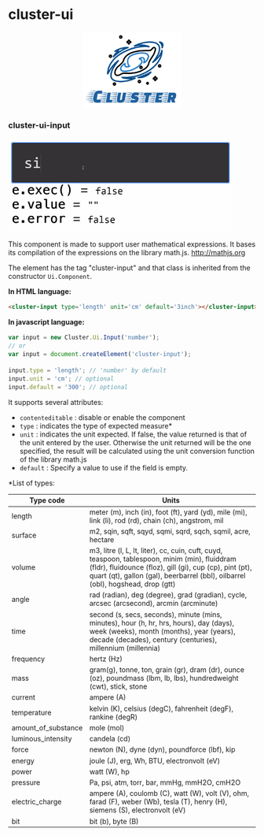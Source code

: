 # cluster-ui

<img src='./../logo.png' style='display:block;margin:auto;' width='200'/>

### cluster-ui-input

<img alt='illustration' src='./cluster-ui-input/cluster-ui-input.gif'/>

This component is made to support user mathematical expressions. It bases its compilation of the expressions on the library math.js.
<a href='http://mathjs.org'>http://mathjs.org</a>

The element has the tag "cluster-input" and that class is inherited from the constructor `Ui.Component`.

**In HTML language:**

```HTML
<cluster-input type='length' unit='cm' default='3inch'></cluster-input>
```

**In javascript language:**

```Javascript
var input = new Cluster.Ui.Input('number');
// or
var input = document.createElement('cluster-input');

input.type = 'length'; // 'number' by default
input.unit = 'cm'; // optional
input.default = '300'; // optional

```

It supports several attributes:
- `contenteditable` : disable or enable the component
- `type` : indicates the type of expected measure*
- `unit` : indicates the unit expected. If false, the value returned is that of the unit entered by the user.
Otherwise the unit returned will be the one specified, the result will be calculated using the unit conversion function of the library math.js
- `default` : Specify a value to use if the field is empty.

*List of types:


<table>
  <thead>
    <tr>
      <th>Type code</th>
      <th>Units</th>
    </tr>
  </thead>
  <tbody>
    <tr>
      <td>length</td>
      <td>meter (m), inch (in), foot (ft), yard (yd), mile (mi), link (li), rod (rd), chain (ch), angstrom, mil</td>
    </tr>
    <tr>
      <td>surface</td>
      <td>m2, sqin, sqft, sqyd, sqmi, sqrd, sqch, sqmil, acre, hectare</td>
    </tr>
    <tr>
      <td>volume</td>
      <td>m3, litre (l, L, lt, liter), cc, cuin, cuft, cuyd, teaspoon, tablespoon, minim (min), fluiddram (fldr), fluidounce (floz), gill (gi), cup (cp), pint (pt), quart (qt), gallon (gal), beerbarrel (bbl), oilbarrel (obl), hogshead, drop (gtt)</td>
    </tr>
    <tr>
      <td>angle</td>
      <td>rad (radian), deg (degree), grad (gradian), cycle, arcsec (arcsecond), arcmin (arcminute)</td>
    </tr>
    <tr>
      <td>time</td>
      <td>second (s, secs, seconds), minute (mins, minutes), hour (h, hr, hrs, hours), day (days), week (weeks), month (months), year (years), decade (decades), century (centuries), millennium (millennia)</td>
    </tr>
    <tr>
      <td>frequency</td>
      <td>hertz (Hz)</td>
    </tr>
    <tr>
      <td>mass</td>
      <td>gram(g), tonne, ton, grain (gr), dram (dr), ounce (oz), poundmass (lbm, lb, lbs), hundredweight (cwt), stick, stone</td>
    </tr>
    <tr>
      <td>current</td>
      <td>ampere (A)</td>
    </tr>
    <tr>
      <td>temperature</td>
      <td>kelvin (K), celsius (degC), fahrenheit (degF), rankine (degR)</td>
    </tr>
    <tr>
      <td>amount_of_substance</td>
      <td>mole (mol)</td>
    </tr>
    <tr>
      <td>luminous_intensity</td>
      <td>candela (cd)</td>
    </tr>
    <tr>
      <td>force</td>
      <td>newton (N), dyne (dyn), poundforce (lbf), kip</td>
    </tr>
    <tr>
      <td>energy</td>
      <td>joule (J), erg, Wh, BTU, electronvolt (eV)</td>
    </tr>
    <tr>
      <td>power</td>
      <td>watt (W), hp</td>
    </tr>
    <tr>
      <td>pressure</td>
      <td>Pa, psi, atm, torr, bar, mmHg, mmH2O, cmH2O</td>
    </tr>
    <tr>
      <td>electric_charge</td>
      <td>ampere (A), coulomb (C), watt (W), volt (V), ohm, farad (F), weber (Wb), tesla (T), henry (H), siemens (S), electronvolt (eV)</td>
    </tr>
    <tr>
      <td>bit</td>
      <td>bit (b), byte (B)</td>
    </tr>
  </tbody>
</table>
